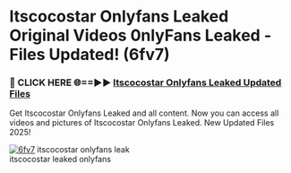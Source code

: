 # Itscocostar Onlyfans Leaked Original Videos 0nlyFans Leaked - Files Updated! (6fv7)

<h3>🔴 CLICK HERE 🌐==►► <a href="https://tinyurl.com/2wckxsce" rel="nofollow">Itscocostar Onlyfans Leaked Updated Files</a></h3>

Get Itscocostar Onlyfans Leaked and all content. Now you can access all videos and pictures of Itscocostar Onlyfans Leaked. New Updated Files 2025!

[![6fv7](https://i.imgur.com/AFduVYN.gif)](https://tinyurl.com/2wckxsce)
itscocostar onlyfans leak<br>
itscocostar leaked onlyfans
